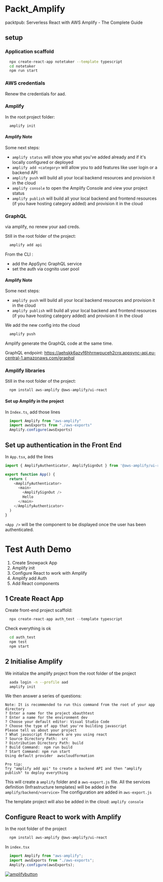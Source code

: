 # Packt_Amplify
packtpub: Serverless React with AWS Amplify - The Complete Guide

## setup

### Application scaffold

```sh
  npx create-react-app notetaker --template typescript
  cd notetaker
  npm run start
```

### AWS credentials

Renew the credentials for aad.

### Amplify

In the root project folder:
```sh
  amplify init
```

#### Amplify Note

Some next steps:
* ```amplify status``` will show you what you've added already and if it's locally configured or deployed
* ```amplify add <category>``` will allow you to add features like user login or a backend API
* ```amplify push``` will build all your local backend resources and provision it in the cloud
* ```amplify console``` to open the Amplify Console and view your project status
* ```amplify publish``` will build all your local backend and frontend resources (if you have hosting category added) and provision it in the cloud

### GraphQL

via amplify, no renew your aad creds.

Still in the root folder of the project:

```sh
  amplify add api
```

From the CLI :
* add the AppSync GraphQL service
* set the auth via cognito user pool

#### Amplify Note

Some next steps:
* ```amplify push``` will build all your local backend resources and provision it in the cloud
* ```amplify publish``` will build all your local backend and frontend resources (if you have hosting category added) and provision it in the cloud


We add the new config into the cloud
```sh
  amplify push
```

Amplify generate the GraphQL code at the same time.

GraphQL endpoint: https://aehskk6azvf6hhrnwpuceh2crq.appsync-api.eu-central-1.amazonaws.com/graphql

### Amplify libraries

Still in the root folder of the project:

```sh
  npm install aws-amplify @aws-amplify/ui-react
```

#### Set up Amplify in the project

In `Index.ts`, add those lines
```js
  import Amplify from "aws-amplify"
  import awsExports from "./aws-exports"
  Amplify.configure(awsExports)
```

## Set up authentication in the Front End

In `App.tsx`, add the lines
```js
import { AmplifyAuthenticator, AmplifySignOut } from '@aws-amplify/ui-react'

export function App() {
  return (
    <AmplifyAuthenticator>
      <main>
        <AmplifySignOut />
        Hello
      </main>
    </AmplifyAuthenticator>
  )
}
```

`<App />` will be the component to be displayed once the user has been authenticated.


# Test Auth Demo

1. Create Snowpack App
2. Amplify init
3. Configure React to work with Amplify
4. Amplify add Auth
5. Add React components

## 1 Create React App
Create front-end project scaffold:
```js
  npx create-react-app auth_test --template typescript
```

Check everything is ok
```zsh
  cd auth_test
  npm test
  npm start
```

## 2 Initialise Amplify

We initialize the amplify project from the root folder of tbe project
```zsh
  aada login -n --profile aad 
  amplify init
```

We then answer a series of questions:
```
Note: It is recommended to run this command from the root of your app directory
? Enter a name for the project xbauthtest
? Enter a name for the environment dev
? Choose your default editor: Visual Studio Code
? Choose the type of app that you're building javascript
Please tell us about your project
? What javascript framework are you using react
? Source Directory Path:  src
? Distribution Directory Path: build
? Build Command:  npm run build
? Start Command: npm run start
Using default provider  awscloudformation

Pro tip:
Try "amplify add api" to create a backend API and then "amplify publish" to deploy everything
```

This will create a `amplify` folder and a `aws-export.js` file.
All the services definition (Infrastructure templates) will be added in the `amplify/backend/<service>`
The configuration are added in `aws-export.js`

The template project will also be added in the cloud: `amplify console`

## Configure React to work with Amplify

In the root folder of the project
```zsh
  npm install aws-amplify @aws-amplify/ui-react
```

In `index.tsx`
```javascript
  import Amplify from "aws-amplify";
  import awsExports from "./aws-exports";
  Amplify.configure(awsExports);
```

[![amplifybutton](https://oneclick.amplifyapp.com/button.svg)](https://console.aws.amazon.com/amplify/home#/deploy?repo=https://github.com/XavierBrinonECS/test)